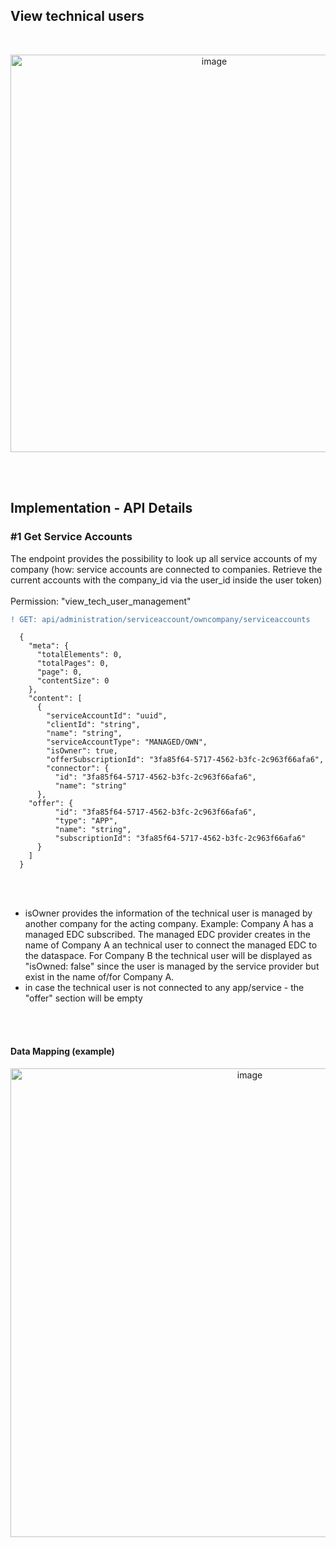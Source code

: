 ## View technical users

<br>

<p align="center">
<img width="636" alt="image" src="https://github.com/catenax-ng/tx-portal-assets/assets/94133633/5cab4d31-3b7b-4754-9702-878e27a2a37d">
</p>

<br>
<br>

## Implementation - API Details

### #1 Get Service Accounts

The endpoint provides the possibility to look up all service accounts of my company (how: service accounts are connected to companies. Retrieve the current accounts with the company_id via the user_id inside the user token)  
<br>
Permission: "view_tech_user_management"

```diff
! GET: api/administration/serviceaccount/owncompany/serviceaccounts
```

      {
        "meta": {
          "totalElements": 0,
          "totalPages": 0,
          "page": 0,
          "contentSize": 0
        },
        "content": [
          {
            "serviceAccountId": "uuid",
            "clientId": "string",
            "name": "string",
            "serviceAccountType": "MANAGED/OWN",
            "isOwner": true,
            "offerSubscriptionId": "3fa85f64-5717-4562-b3fc-2c963f66afa6",
            "connector": {
              "id": "3fa85f64-5717-4562-b3fc-2c963f66afa6",
              "name": "string"
          },
        "offer": {
              "id": "3fa85f64-5717-4562-b3fc-2c963f66afa6",
              "type": "APP",
              "name": "string",
              "subscriptionId": "3fa85f64-5717-4562-b3fc-2c963f66afa6"
          }
        ]
      }

<br>
<br>

- isOwner provides the information of the technical user is managed by another company for the acting company. Example: Company A has a managed EDC subscribed. The managed EDC provider creates in the name of Company A an technical user to connect the managed EDC to the dataspace. For Company B the technical user will be displayed as "isOwned: false" since the user is managed by the service provider but exist in the name of/for Company A.
- in case the technical user is not connected to any app/service - the "offer" section will be empty

<br>
<br>

#### Data Mapping (example)

<p align="center">
<img width="750" alt="image" src="https://github.com/catenax-ng/tx-portal-assets/assets/94133633/34d3a644-422e-4fe2-97c5-fd30861f415e">
</p>

<br>
<br>
